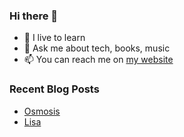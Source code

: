 ### Hi there 👋

- 🌱 I live to learn
- 💬 Ask me about tech, books, music
- 📫 You can reach me on [my website](https://mrcis.me/contact)









### Recent Blog Posts

* [Osmosis](https://mrcis.me/Osmosis)
* [Lisa](https://mrcis.me/Lisa)




